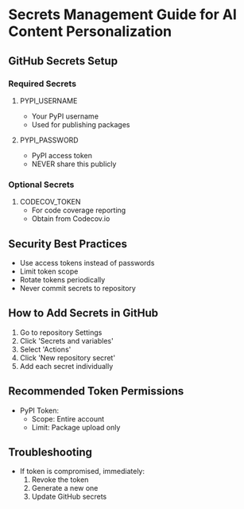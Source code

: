 ﻿# Secrets Management Guide for AI Content Personalization

## GitHub Secrets Setup

### Required Secrets
1. PYPI_USERNAME
   - Your PyPI username
   - Used for publishing packages

2. PYPI_PASSWORD
   - PyPI access token
   - NEVER share this publicly

### Optional Secrets
1. CODECOV_TOKEN
   - For code coverage reporting
   - Obtain from Codecov.io

## Security Best Practices
- Use access tokens instead of passwords
- Limit token scope
- Rotate tokens periodically
- Never commit secrets to repository

## How to Add Secrets in GitHub
1. Go to repository Settings
2. Click 'Secrets and variables'
3. Select 'Actions'
4. Click 'New repository secret'
5. Add each secret individually

## Recommended Token Permissions
- PyPI Token: 
  - Scope: Entire account
  - Limit: Package upload only

## Troubleshooting
- If token is compromised, immediately:
  1. Revoke the token
  2. Generate a new one
  3. Update GitHub secrets
